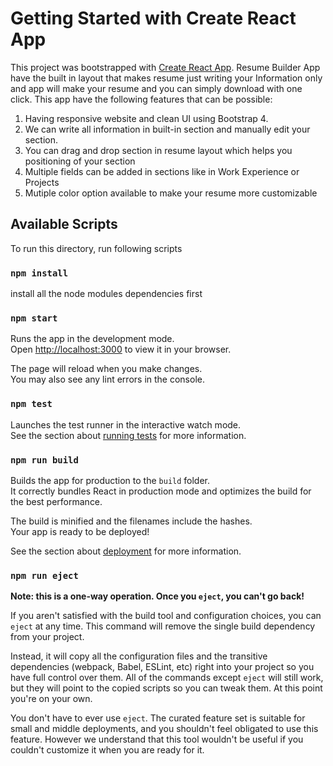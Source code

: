 # Getting Started with Create React App

This project was bootstrapped with [Create React App](https://github.com/facebook/create-react-app).
Resume Builder App have the built in layout that makes resume just writing your Information only and app will make your resume and you can simply download with one click.
This app have the following features that can be possible:
1.  Having responsive website and clean UI using Bootstrap 4.
2.  We can write all information in built-in section and manually edit your section.
3.  You can drag and drop section in resume layout which helps you positioning of your section
4.  Multiple fields can be added in sections like in Work Experience or Projects
5.  Mutiple color option available to make your resume more customizable

## Available Scripts

To run this directory, run following scripts

### `npm install`
install all the node modules dependencies first


### `npm start`

Runs the app in the development mode.\
Open [http://localhost:3000](http://localhost:3000) to view it in your browser.

The page will reload when you make changes.\
You may also see any lint errors in the console.

### `npm test`

Launches the test runner in the interactive watch mode.\
See the section about [running tests](https://facebook.github.io/create-react-app/docs/running-tests) for more information.

### `npm run build`

Builds the app for production to the `build` folder.\
It correctly bundles React in production mode and optimizes the build for the best performance.

The build is minified and the filenames include the hashes.\
Your app is ready to be deployed!

See the section about [deployment](https://facebook.github.io/create-react-app/docs/deployment) for more information.

### `npm run eject`

**Note: this is a one-way operation. Once you `eject`, you can't go back!**

If you aren't satisfied with the build tool and configuration choices, you can `eject` at any time. This command will remove the single build dependency from your project.

Instead, it will copy all the configuration files and the transitive dependencies (webpack, Babel, ESLint, etc) right into your project so you have full control over them. All of the commands except `eject` will still work, but they will point to the copied scripts so you can tweak them. At this point you're on your own.

You don't have to ever use `eject`. The curated feature set is suitable for small and middle deployments, and you shouldn't feel obligated to use this feature. However we understand that this tool wouldn't be useful if you couldn't customize it when you are ready for it.
